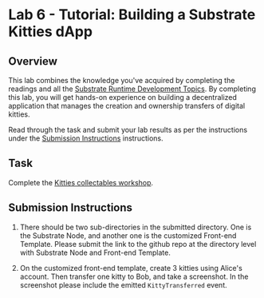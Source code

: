 # Lab 6 - Tutorial: Building a Substrate Kitties dApp

## Overview

This lab combines the knowledge you've acquired by completing the readings and all the
[Substrate Runtime Development Topics](../README.md#runtime-development-topics). By completing
this lab, you will get hands-on experience on building a decentralized application that manages
the creation and ownership transfers of digital kitties.

Read through the task and submit your lab results as per the instructions under the
[Submission Instructions](#submission-instructions) instructions.

## Task

Complete the [Kitties collectables workshop](https://sacha-l.github.io/substrate-collectables-workshop/).

## Submission Instructions

1. There should be two sub-directories in the submitted directory. One is the Substrate Node, and
another one is the customized Front-end Template. Please submit the link to the github repo at the
directory level with Substrate Node and Front-end Template.

2. On the customized front-end template, create 3 kitties using Alice's account. Then transfer one
kitty to Bob, and take a screenshot. In the screenshot please include the emitted `KittyTransferred` event.
